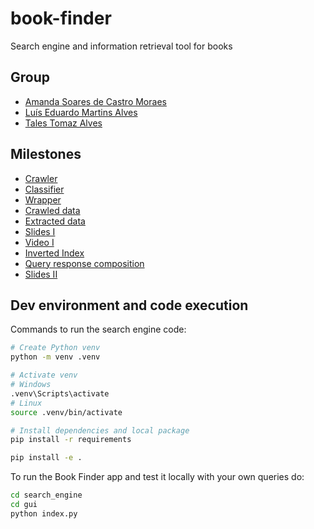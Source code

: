 # book-finder
Search engine and information retrieval tool for books

## Group
* [Amanda Soares de Castro Moraes](https://github.com/amandascm/)
* [Luís Eduardo Martins Alves](https://github.com/Luis-Alves2)
* [Tales Tomaz Alves](https://github.com/tta13)

## Milestones

- [Crawler](/crawler/)
- [Classifier](/classifier/)
- [Wrapper](/wrapper/)
- [Crawled data](/data/crawled/)
- [Extracted data](/data/wrapped/)
- [Slides I](https://docs.google.com/presentation/d/1oatbT9H2xB26mJvtc81HOb7a5bKktGGPeio9vy2M3P4/view?usp=sharing)
- [Video I](https://drive.google.com/file/d/1jE_3_5hpdxuBUR-ympyQzNhP1HXir0Gf/view?usp=sharing)
- [Inverted Index](/data/inverted-index/)
- [Query response composition](/search_engine/gui/)
- [Slides II](https://docs.google.com/presentation/d/1A99vLJuXnCeUq5nR6NCyVuH1trXh5y6sXhDMa_yERb4/view?usp=sharing)


## Dev environment and code execution

Commands to run the search engine code:

```bash
# Create Python venv
python -m venv .venv

# Activate venv
# Windows
.venv\Scripts\activate
# Linux
source .venv/bin/activate

# Install dependencies and local package
pip install -r requirements

pip install -e .
```

To run the Book Finder app and test it locally with your own queries do:

```bash
cd search_engine
cd gui
python index.py
```
